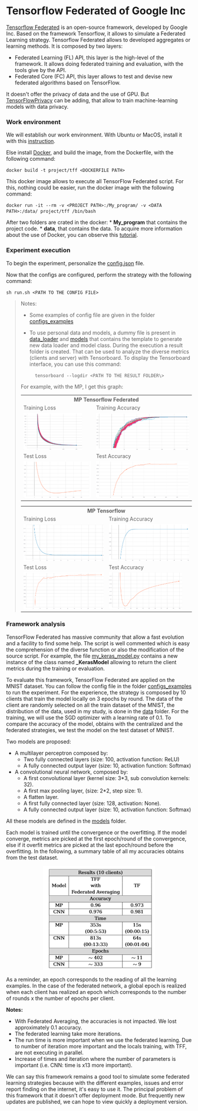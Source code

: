 # Tensorflow Federated of Google Inc

[Tensorflow Federated](https://github.com/tensorflow/federated) is an open-source framework, developed by Google Inc. Based on the framework Tensorflow, it allows to simulate a Federated Learning strategy. Tensorflow Federated allows to developed aggregates or learning methods. It is composed by two layers:

* Federated Learning (FL) API, this layer is the high-level of the framework. It allows doing federated training and evaluation, with the tools give by the API.
* Federated Core (FC) API, this layer allows to test and devise new federated algorithms based on TensorFlow.

It doesn't offer the privacy of data and the use of GPU. But [TensorFlowPrivacy](https://github.com/tensorflow/privacy) can be adding, that allow to train machine-learning models with data privacy.

### Work environment

We will establish our work environment. With Ubuntu or MacOS, install it with this [instruction](https://www.tensorflow.org/federated/install).

Else install [Docker](https://www.docker.com/), and build the image, from the Dockerfile, with the following command:

    docker build -t project/tff <DOCKERFILE PATH>

This docker image allows to execute all TensorFlow Federated script. For this, nothing could be easier, run the docker image with the following command:

    docker run -it --rm -v <PROJECT PATH>:/My_program/ -v <DATA PATH>:/data/ project/tff /bin/bash

After two folders are crated in the docker:
    * **My_program** that contains the project code. 
    * **data**, that contains the data.
To acquire more information about the use of Docker, you can observe this [tutorial](https://docs.docker.com/get-started/).

### Experiment execution

To begin the experiment, personalize the [config.json](/TensorFlow_Federated/config.json) file. 

Now that the configs are configured, perform the strategy with the following command:

    sh run.sh <PATH TO THE CONFIG FILE>


> Notes:
>   * Some examples of config file are given in the folder [configs_examples](/TensorFlow_Federated/configs_examples)
>   * To use personal data and models, a dummy file is present in [data_loader](/TensorFlow_Federated/data_loader) and [models](/TensorFlow_Federated/models) that contains the template to generate new data loader and model class.
>During the execution a result folder is created. That can be used to analyze the diverse metrics (clients and server) with Tensorboard. To display the Tensorboard interface, you can use this command:
>
>           tensorboard --logdir <PATH TO THE RESULT FOLDER\>
>
> For example, with the MP, I get this graph:
> <table>
>     <tr>
>         <th colspan=2>MP Tensorflow Federated</th>
>     </tr>
>   <tr>
>     <td>Training Loss</td>
>      <td>Training Accuracy</td>
>   </tr>
>   <tr>
>     <td><img src="../images/tff_MNIST_MP_train_loss.png" height=100></td>
>     <td><img src="../images/tff_MNIST_MP_train_acc.png" height=100></td>
>   </tr>
>   <tr>
>     <td>Test Loss</td>
>      <td>Test Accuracy</td>
>   </tr>
>   <tr>
>     <td><img src="../images/tff_MNIST_MP_test_loss.png" height=100></td>
>     <td><img src="../images/tff_MNIST_MP_test_acc.png" height=100></td>
>   </tr>
>  </table>
> <table>
>     <tr>
>         <th colspan=2>MP Tensorflow</th>
>     </tr>
>   <tr>
>     <td>Training Loss</td>
>      <td>Training Accuracy</td>
>   </tr>
>   <tr>
>     <td><img src="../images/tf_MNIST_MP_train_loss.png" height=100></td>
>     <td><img src="../images/tf_MNIST_MP_train_acc.png" height=100></td>
>   </tr>
>   <tr>
>     <td>Test Loss</td>
>      <td>Test Accuracy</td>
>   </tr>
>   <tr>
>     <td><img src="../images/tf_MNIST_MP_test_loss.png" height=100></td>
>     <td><img src="../images/tf_MNIST_MP_test_acc.png" height=100></td>
>   </tr>
>  </table>

### Framework analysis

TensorFlow Federated has massive community that allow a fast evolution and a facility to find some help. The script is well commented which is easy the comprehension of the diverse function or also the modification of the source script. For example, the file [my_keras_model.py](/TensorFlow_Federated/federated/my_keras_model.py) contains a new instance of the class named **_KerasModel** allowing to return the client metrics during the training or evaluation.

To evaluate this framework, TensorFlow Federated are applied on the MNIST dataset. You can follow the config file in the folder [configs_examples](/TensorFlow_Federated/configs_examples/) to run the experiment. For the experience, the strategy is composed by 10 clients that train the model locally on 3 epochs by round. The data of the client are randomly selected on all the train dataset of the MNIST, the distribution of the data, used in my study, is done in the [data](/data) folder. For the training, we will use the SGD optimizer with a learning rate of 0.1. To compare the accuracy of the model, obtains with the centralized and the federated strategies, we test the model on the test dataset of MNIST. 

Two models are proposed:
* A multilayer perceptron composed by:
    * Two fully connected layers (size: 100, activation function: ReLU)
    * A fully connected output layer (size: 10, activation function: Softmax)
* A convolutional neural network, composed by:
    * A first convolutional layer (kernel size: 3*3, sub convolution kernels: 32).
    * A first max pooling layer, (size: 2*2, step size: 1).
    * A flatten layer.
    * A first fully connected layer (size: 128, activation: None).
    * A fully connected output layer (size: 10, activation function: Softmax)

All these models are defined in the [models](/TensorFlow_Federated/models) folder.

Each model is trained until the convergence or the overfitting. If the model converge, metrics are picked at the first epoch/round of the convergence, else if it overfit  metrics are picked at the last epoch/round before the overfitting.
In the following, a summary table of all my accuracies obtains from the test dataset.


<p float="left", style="text-align: center;">
  <img src="/images/mnist_tensorflow_results.PNG"/> 
</p>

As a reminder, an epoch corresponds to the reading of all the learning examples. In the case of the federated network, a global epoch is realized when each client has realized an epoch which corresponds to the number of rounds x the number of epochs per client.

**Notes:**

* With Federated Averaging, the accuracies is not impacted. We lost approximately 0.1 accuracy.
* The federated learning take more iterations.
* The run time is more important when we use the federated learning. Due to number of iteration more important and the locals training, with TFF, are not executing in parallel.
* Increase of times and iteration where the number of parameters is important (i.e. CNN: time is x13 more important).

We can say this framework remains a good tool to simulate some federated learning strategies because with the different examples, issues and error report finding on the internet, it's easy to use it. The principal problem of this framework that it doesn't offer deployment mode. But frequently new updates are published, we can hope to view quickly a deployment version.